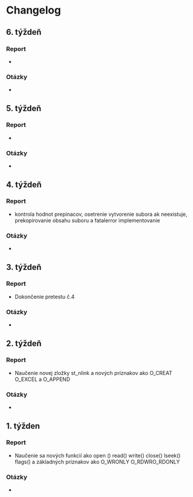 # Changelog

## 6. týždeň
### Report
- 
### Otázky
- 

## 5. týždeň
### Report
- 
### Otázky
- 

## 4. týždeň
### Report
- kontrola hodnot prepinacov, osetrenie vytvorenie subora ak neexistuje, prekopirovanie obsahu suboru a fatalerror implementovanie 
### Otázky
- 

## 3. týždeň
### Report
- Dokončenie pretestu č.4
### Otázky
- 

## 2. týždeň
### Report
- Naučenie novej zložky st_nlink a nových príznakov ako O_CREAT O_EXCEL a O_APPEND
### Otázky
- 

## 1. týžden
### Report
- Naučenie sa nových funkcií ako open () read() write() close() lseek() flags() a základných príznakov ako O_WRONLY O_RDWRO_RDONLY
### Otázky
-
